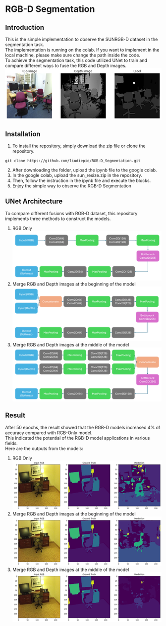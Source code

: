 # RGB-D Segmentation
## Introduction  
This is the simple implementation to observe the SUNRGB-D dataset in the segmentation task.   
The implementation is running on the colab. If you want to implement in the local machine, please make sure change the path inside the code.  
To achieve the segmentation task, this code utilized UNet to train and compare different ways to fuse the RGB and Depth images.  
![SUNRGBD dataset demostration](images/SUNRGBD.png)

## Installation
1. To install the repository, simply download the zip file or clone the repository.  
```
git clone https://github.com/liudiepie/RGB-D_Segmentation.git
```

2. After downloading the folder, upload the ipynb file to the google colab.  
3. In the google colab, upload the sun_resize.zip in the repository.  
4. Then, follow the instruction in the ipynb file and execute the blocks.  
5. Enjoy the simple way to observe the RGB-D Segmentation  

## UNet Architecture
To compare different fusions with RGB-D dataset, this repository implements three methods to construct the models.  
1. RGB Only  
![RGB Only](images/unet0.png)
2. Merge RGB and Depth images at the beginning of the model  
![Merge RGB and Depth images at the beginning](images/unet1.png)
3. Merge RGB and Depth images at the middle of the model  
![Merge RGB and Depth images at the middle](images/unet2.png)

## Result
After 50 epochs, the result showed that the RGB-D models increased 4% of accuracy compared with RGB-Only model.  
This indicated the potential of the RGB-D model applications in various fields.  
Here are the outputs from the models:  
1. RGB Only  
![RGB Only](images/rgb4.png)
2. Merge RGB and Depth images at the beginning of the model  
![Merge RGB and Depth images at the beginning](images/firstmerge4.png)
3. Merge RGB and Depth images at the middle of the model  
![Merge RGB and Depth images at the middle](images/midmerge4.png)
